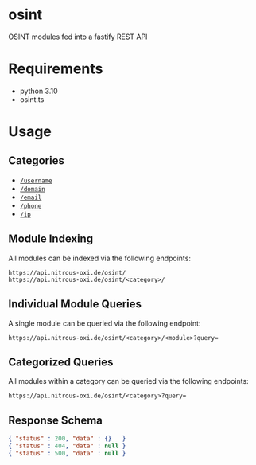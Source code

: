 # osint
OSINT modules fed into a fastify REST API

# Requirements

- python 3.10
- osint.ts

# Usage

## Categories

- [`/username`](https://api.nitrous-oxi.de/osint/username)
- [`/domain`](https://api.nitrous-oxi.de/osint/domain)
- [`/email`](https://api.nitrous-oxi.de/osint/email)
- [`/phone`](https://api.nitrous-oxi.de/osint/phone)
- [`/ip`](https://api.nitrous-oxi.de/osint/ip)

## Module Indexing

All modules can be indexed via the following endpoints:

`https://api.nitrous-oxi.de/osint/`  
`https://api.nitrous-oxi.de/osint/<category>/`

## Individual Module Queries

A single module can be queried via the following endpoint:

`https://api.nitrous-oxi.de/osint/<category>/<module>?query=`

## Categorized Queries

All modules within a category can be queried via the following endpoints:

`https://api.nitrous-oxi.de/osint/<category>?query=`

## Response Schema

```json
{ "status" : 200, "data" : {}   }
{ "status" : 404, "data" : null }
{ "status" : 500, "data" : null }
```
